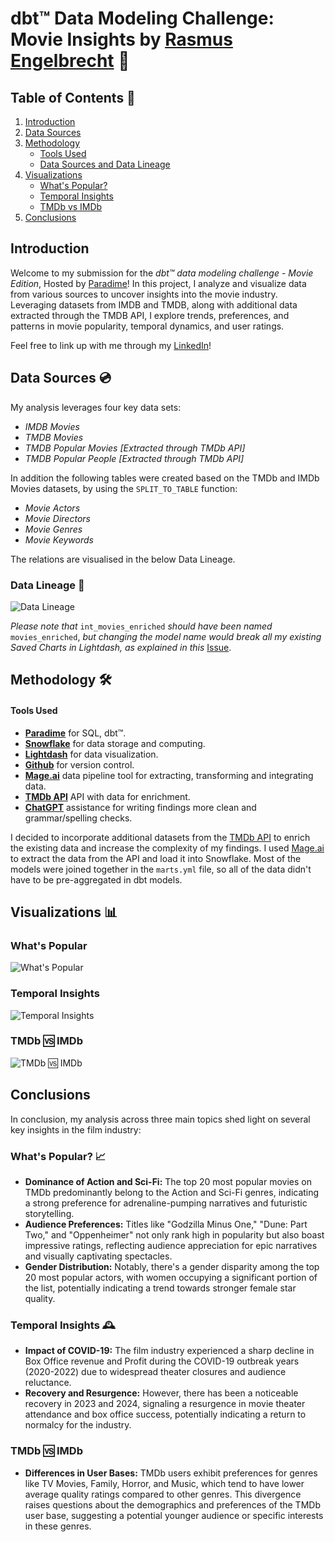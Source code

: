 # dbt™ Data Modeling Challenge: Movie Insights by [Rasmus Engelbrecht](https://www.linkedin.com/in/rasmusengelbrechtsorensen/) 🍿

## Table of Contents 📝
1. [Introduction](#introduction)
2. [Data Sources](#data-sources-and-data-lineage)
3. [Methodology](#methodology)
   - [Tools Used](#tools-used)
   - [Data Sources and Data Lineage](#data-sources-and-data-lineage)
4. [Visualizations](#visualizations)
   - [What's Popular?](#whats-popular) 
   - [Temporal Insights](#temporal-insights)
   - [TMDb vs IMDb](#tmdb--imdb)
5. [Conclusions](#conclusions)

## Introduction
Welcome to my submission for the _dbt™ data modeling challenge - Movie Edition_, Hosted by [Paradime](https://www.paradime.io/)! 
In this project, I analyze and visualize data from various sources to uncover insights into the movie industry. 
Leveraging datasets from IMDB and TMDB, along with additional data extracted through the TMDB API, I explore trends, preferences, and patterns in movie popularity, temporal dynamics, and user ratings.

Feel free to link up with me through my [LinkedIn](https://www.linkedin.com/in/rasmusengelbrechtsorensen/)!

## Data Sources 💿
My analysis leverages four key data sets:
- *IMDB Movies*
- *TMDB Movies*
- *TMDB Popular Movies [Extracted through TMDb API]*
- *TMDB Popular People  [Extracted through TMDb API]*

In addition the following tables were created based on the TMDb and IMDb Movies datasets, by using the `SPLIT_TO_TABLE` function:
- *Movie Actors*
- *Movie Directors*
- *Movie Genres*
- *Movie Keywords*

The relations are visualised in the below Data Lineage.

### Data Lineage 🔗

![Data Lineage](https://github.com/paradime-io/paradime-dbt-movie-challenge/blob/movie-raso-lunar-app/images/MovieChallengeDataLineage.png)

*Please note that* `int_movies_enriched` *should have been named* `movies_enriched`, *but changing the model name would break all my existing Saved Charts in Lightdash, as explained in this* [Issue](https://github.com/lightdash/lightdash/issues/5264).

## Methodology 🛠️
#### Tools Used
- **[Paradime](https://www.paradime.io/)** for SQL, dbt™.
- **[Snowflake](https://www.snowflake.com/)** for data storage and computing.
- **[Lightdash](https://www.lightdash.com/)** for data visualization.
- **[Github](https://www.github.com/)** for version control.
- **[Mage.ai](https://www.mage.ai/)** data pipeline tool for extracting, transforming and integrating data.
- **[TMDb API](https://developer.themoviedb.org/reference/intro/getting-started)** API with data for enrichment.
- **[ChatGPT](https://chatgpt.com/)** assistance for writing findings more clean and grammar/spelling checks.

I decided to incorporate additional datasets from the [TMDb API](https://developer.themoviedb.org/reference/intro/getting-started) to enrich the existing data and increase the complexity of my findings.
I used [Mage.ai](https://www.mage.ai/) to extract the data from the API and load it into Snowflake.
Most of the models were joined together in the `marts.yml` file, so all of the data didn't have to be pre-aggregated in dbt models.

## Visualizations 📊

### What's Popular
![What's Popular](https://raw.githubusercontent.com/paradime-io/paradime-dbt-movie-challenge/movie-raso-lunar-app/images/Popular_.png)

### Temporal Insights
![Temporal Insights](https://raw.githubusercontent.com/paradime-io/paradime-dbt-movie-challenge/movie-raso-lunar-app/images/Temporal_.png)

### TMDb 🆚 IMDb
![TMDb 🆚 IMDb](https://raw.githubusercontent.com/paradime-io/paradime-dbt-movie-challenge/movie-raso-lunar-app/images/TMDBvsIMDB_.png)

## Conclusions
In conclusion, my analysis across three main topics shed light on several key insights in the film industry:

### What's Popular? 📈
- **Dominance of Action and Sci-Fi:** The top 20 most popular movies on TMDb predominantly belong to the Action and Sci-Fi genres, indicating a strong preference for adrenaline-pumping narratives and futuristic storytelling.
- **Audience Preferences:** Titles like "Godzilla Minus One," "Dune: Part Two," and "Oppenheimer" not only rank high in popularity but also boast impressive ratings, reflecting audience appreciation for epic narratives and visually captivating spectacles.
- **Gender Distribution:** Notably, there's a gender disparity among the top 20 most popular actors, with women occupying a significant portion of the list, potentially indicating a trend towards stronger female star quality.

### Temporal Insights 🕰️
- **Impact of COVID-19:** The film industry experienced a sharp decline in Box Office revenue and Profit during the COVID-19 outbreak years (2020-2022) due to widespread theater closures and audience reluctance.
- **Recovery and Resurgence:** However, there has been a noticeable recovery in 2023 and 2024, signaling a resurgence in movie theater attendance and box office success, potentially indicating a return to normalcy for the industry.

### TMDb 🆚 IMDb
- **Differences in User Bases:** TMDb users exhibit preferences for genres like TV Movies, Family, Horror, and Music, which tend to have lower average quality ratings compared to other genres. This divergence raises questions about the demographics and preferences of the TMDb user base, suggesting a potential younger audience or specific interests in these genres.






